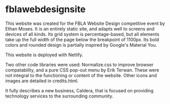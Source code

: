 # fblawebdesignsite

This website was created for the FBLA Website Design competitive event by Ethan Moses. It is an entirely static site, and adapts well to screens and devices of all kinds. Its grid system is percentage-based, but all elements take up the full width of the page below the breakpoint of 1100px. Its bold colors and rounded design is partially inspired by Google's Material You.

This website is deployed with Netlify.

Two other code libraries were used: Normalize.css to improve browser compatability, and a pure CSS pop-out menu by Erik Terwan. These were not integral to the functioning or content of the website. Other icons and images are detailed in credits.html.

It fully describes a new business, Caldera, that is focused on providing technology services to the surrounding community.